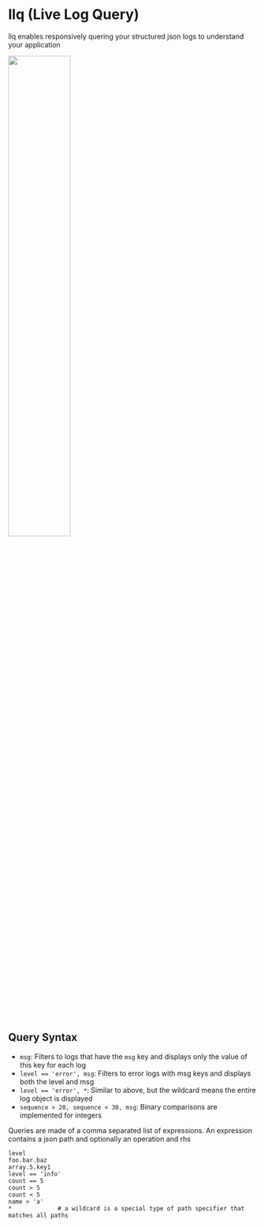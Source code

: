 # llq (Live Log Query)

llq enables responsively quering your structured json logs to understand your application

<img src="https://github.com/user-attachments/assets/9e329a79-e398-4aac-abcf-236b93abce61" width="50%">

## Query Syntax

- `msg`: Filters to logs that have the `msg` key and displays only the value of this key for each log
- `level == 'error', msg`: Filters to error logs with msg keys and displays both the level and msg 
- `level == 'error', *`: Similar to above, but the wildcard means the entire log object is displayed
- `sequence > 20, sequence < 30, msg`: Binary comparisons are implemented for integers

Queries are made of a comma separated list of expressions.
An expression contains a json path and optionally an operation and rhs
```
level
foo.bar.baz
array.5.key1
level == 'info'
count == 5
count > 5
count < 5
name > 'a'
*             # a wildcard is a special type of path specifier that matches all paths
```
